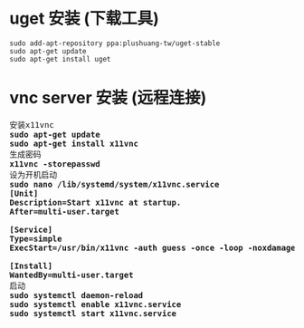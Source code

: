 # uget 安装  (下载工具)
```shell
sudo add-apt-repository ppa:plushuang-tw/uget-stable
sudo apt-get update
sudo apt-get install uget
```

# vnc server 安装 (远程连接)
<pre>
安装x11vnc
<b>sudo apt-get update</b>
<b>sudo apt-get install x11vnc</b>
生成密码
<b>x11vnc -storepasswd</b>
设为开机启动
<b>sudo nano /lib/systemd/system/x11vnc.service</b>
<b>[Unit]
Description=Start x11vnc at startup.
After=multi-user.target

[Service]
Type=simple
ExecStart=/usr/bin/x11vnc -auth guess -once -loop -noxdamage -repeat -rfbauth /home/USERNAME/.vnc/passwd -rfbport 5900 -shared

[Install]
WantedBy=multi-user.target</b>
启动
<b>sudo systemctl daemon-reload
sudo systemctl enable x11vnc.service
sudo systemctl start x11vnc.service</b>
</pre>